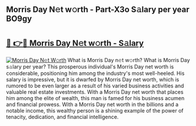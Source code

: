 ## Morris Day N𝚎t w𝚘rth - Part-X3o S𝚊lary per year BO9gy

# <h2><a href="http://gc2uun.nevu.top/?p=Morris+Day">🔗 👉🔴 Morris Day N𝚎t w𝚘rth - S𝚊lary</a></h2>

[![Morris Day N𝚎t W𝚘rth](https://i.imgur.com/Oavwk0R.jpeg)](http://gc2uun.nevu.top/?p=Morris+Day)
What is Morris Day n𝚎t w𝚘rth? What is Morris Day s𝚊lary per year?
This prosperous individual's Morris Day net worth is considerable, positioning him among the industry's most well-heeled. His salary is impressive, but it is dwarfed by Morris Day net worth, which is rumored to be even larger as a result of his varied business activities and valuable real estate investments. With a Morris Day net worth that places him among the elite of wealth, this man is famed for his business acumen and financial prowess. With a Morris Day net worth in the billions and a notable income, this wealthy person is a shining example of the power of tenacity, dedication, and financial intelligence.
